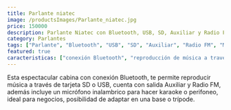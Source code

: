 ```yaml
---
title: Parlante niatec
image: /productsImages/Parlante_niatec.jpg
price: 150000
description: Parlante Niatec con Bluetooth, USB, SD, Auxiliar y Radio FM, incluye micrófono inalámbrico.
category: Parlantes
tags: ["Parlante", "Bluetooth", "USB", "SD", "Auxiliar", "Radio FM", "Micrófono inalámbrico"]
featured: true
caracteristicas: ["conexión Bluetooth", "reproducción de música a través de tarjeta SD o USB", "salida Auxiliar", "radio FM", "incluye micrófono inalámbrico", "ideal para karaoke o perifoneo", "posibilidad de adaptar en una base o trípode", "potencia: 30W RMS"]
---
```


Esta espectacular cabina con conexión Bluetooth,
te permite reproducir música a través de tarjeta SD o USB, cuenta con salida Auxiliar y Radio FM, además incluye un micrófono inalambrico para hacer karaoke o perifoneo, ideal para negocios, posibilidad de adaptar en una base o trípode.